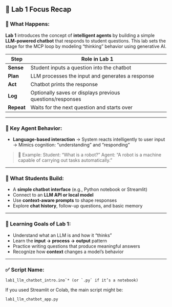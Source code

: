 

## 💬 Lab 1 Focus Recap

### 🧠 What Happens:

**Lab 1** introduces the concept of **intelligent agents** by building a simple **LLM-powered chatbot** that responds to student questions. This lab sets the stage for the MCP loop by modeling “thinking” behavior using generative AI.

| Step       | Role in Lab 1                                             |
| ---------- | --------------------------------------------------------- |
| **Sense**  | Student inputs a question into the chatbot                |
| **Plan**   | LLM processes the input and generates a response          |
| **Act**    | Chatbot prints the response                               |
| **Log**    | Optionally saves or displays previous questions/responses |
| **Repeat** | Waits for the next question and starts over               |

---

### 🧠 Key Agent Behavior:

* **Language-based interaction**
  → System reacts intelligently to user input
  → Mimics cognition: “understanding” and “responding”

> 🔄 Example:
> Student: “What is a robot?”
> Agent: “A robot is a machine capable of carrying out tasks automatically.”

---

### 🧰 What Students Build:

* A **simple chatbot interface** (e.g., Python notebook or Streamlit)
* Connect to an **LLM API or local model**
* Use **context-aware prompts** to shape responses
* Explore **chat history**, follow-up questions, and basic memory

---

### 🧠 Learning Goals of Lab 1:

* Understand what an LLM is and how it “thinks”
* Learn the **input → process → output** pattern
* Practice writing questions that produce meaningful answers
* Recognize how **context** changes a model’s behavior

---

### ✅ Script Name:

```plaintext
lab1_llm_chatbot_intro.ino`* (or `.py` if it’s a notebook)
```

If you used Streamlit or Colab, the main script might be:

```plaintext
lab1_llm_chatbot_app.py
```

